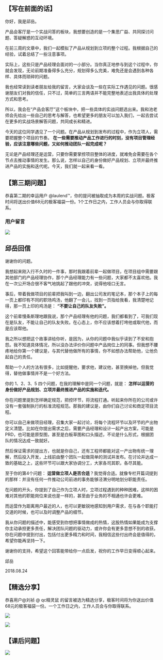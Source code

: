 ## 【写在前面的话】

你好，我是邱岳。

产品会客厅是一个实战问答的板块，我想要创造的是一个集思广益、共同探讨问题、答疑解惑的互动环境。

在前三周的文章中，我们一起模拟了产品从规划到立项的整个过程。我根据自己的经验，试着总结了一些注意事项。

实际上，这些只是产品经理会面对的一小部分。当你真正地参与到这个过程中，你就会发现，无论前期准备得多么充分，规划得多么完美，难免还是会遇到各种各样、具体而琐碎的问题。

我也经常读到读者朋友给我的留言，大家会谈及一些在实际工作遇见的问题。很感谢朋友们对我的信任，只不过，简单的三言两语并不能完整地表述出我具体的处理方式和思考。

所以，我会在“产品会客厅”这个板块中，把一些具体的实战问题选出来。我和池老师会先给出一些自己的思考与解答，也希望更多的朋友可以加入我们，一起去尝试在更多的实战场景解答问题，共同成长和精进。

今天的这位同学遇见了一个问题。在产品从规划到发布的过程中，作为立项人，需要把握整个项目的节奏。 **在一些需要推动产品工作进行的时刻，没有项目管理经验，应该注意哪些问题，又如何推动团队一起完成呢？**

无论是产品经理还是运营，只要你需要掌控项目整体的进度，就难免会需要在各个节点去推动事情的发生。那么说，怎样以自己的身份做好产品规划、立项并最终推进产品的实施和迭代呢。今天，我们就一起来看一看。

## 【第三期问题】

恭喜第二期的幸运用户 @laulend™，你的提问被抽取成为本周的实战问题。极客时间将送出价值68元的极客福袋一份。1个工作日之内，工作人员会与你取得联系。

### 用户留言

![](https://static001.geekbang.org/resource/image/4b/60/4bfd33d52f0c6a740daa94a7a316bd60.jpg?wh=750*2978)

## 邱岳回信

谢谢你的问题。

我想起来刚入行不久时的一件事，那时我跟着前辈一起做项目，在项目组中需要跟其他部门的产品经理协作，那个产品经理能力有一些问题，大家都不太喜欢他。我在一次公开场合很不客气地挑起了跟他的冲突，说得他哑口无言。

事后，带着我做项目的前辈把我叫到一边，翻出公司发的笔记本，那个本子上的每一页上都印有不同的职场鸡汤，他翻了一会儿，找到一页指给我看，我清楚地记得，那一页上印的鸡汤是： **“不要让自己的队友失败”。**

这个前辈慢条斯理地跟我说，那个产品经理有他的问题，我们都看到了，可我们现在是队友，不能让自己的队友失败。在心态上，你不应该想着打垮他或取代他，而是应该帮他。

我之所以想把这个故事讲给你听，是因为，从你的问题中我似乎读到了不安和抱怨。我不知道具体情况，所以没办法评价你问题中产品岗位上的同事。但我想不腰疼地给你第一个建议是，与其代替他做所有的事情，你不如想办法帮助他，让他负起自己的责任。

帮助一个人的方法有很多，比如提醒他，要求他，建议他，甚至换掉他，但我觉得，替他做事情并不是一个好方法。

你的 1、2、3、5 四个问题，在我的理解中是同一个问题，就是： **怎样以运营的身份做好产品规划、立项并最终推进产品的实施和迭代。**

你在问题里提到怎样确定规范，把控环节，将流程打通。听起来你所在的公司或许没有一套强制执行的标准流程规范。那我的建议是，由你们自己讨论和商定项目流程。

你可以自己来做项目经理，召集大家一起讨论，将每个流程环节以及环节的产出物定义清楚。比如在你提出需求之后，需要产品经理和设计一起产出方案，可能是 PRD，也可能是原型图，甚至是白板草图和口头描述，不论是什么形式，根据团队的情况达成一致就好。

然后保证需求的提出方，也就是你自己，还有工程师都能对这一产出物有统一理解，然后投入开发，上线前由整个团队一起做简单的测试并发布。在讨论并达成一致的基础之上，这些环节可以跟大家协调分工，大家各司其职，各尽其能。

至于你的第4个问题： **运营做立项人是否合适**？我觉得合适。就像专栏开篇词提到的那样：并没有任何一件推动公司前进的事务能够泾渭分明地划分职能责任。

在问题的开头，你提到了自己作为立项人时，立项过程遇到的种种困难，这样的困难对其他的职能岗位来说也是一样的，甚至由于业务的不相通也许会更难。

而运营作为距离用户最近的人，也可以更敏锐地感知到用户需求，在与各个职能打交道的时候，也可以及时调整产品的细节。

我从你问题的描述中，能感受到你想把事情做成的热情，这股热情如果能成为支撑你主动承担更多责任，解决团队问题的驱动力，或许你会有更多意想不到的收获。你在问题中提到付出，包括付出更多精力和时间，我相信这些付出终会是值得的，希望你能再坚持一下。

谢谢你的支持，希望这个回答能带给你一点启发，祝你的工作早日变得顺心起来。

邱岳

2018.08.24

## 【精选分享】

恭喜用户@刘祯 @ qc精灵鼠 的留言被选为精选分享，极客时间将为你送出价值68元的极客福袋一份。一个工作日之内，工作人员会与你取得联系。

![](https://static001.geekbang.org/resource/image/73/94/7385a2c5c3a52d41cbba01793d4c0294.jpg?wh=750*1934)

![](https://static001.geekbang.org/resource/image/ff/f2/ff32e4cc1f6550403f12b526066fc0f2.jpg?wh=669*1280)

## 【课后问题】

![](https://static001.geekbang.org/resource/image/ca/66/ca44ece4ebd93c8fcb758140f2cdac66.jpg?wh=675*1280)
